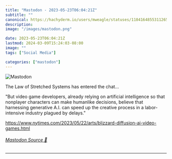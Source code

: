 ```yaml
---
title: "Mastodon - 2023-05-23T06:04:21Z"
subtitle: ""
canonical: https://hachyderm.io/users/mweagle/statuses/110416485531126589
description:
image: "/images/mastodon.png"

date: 2023-05-23T06:04:21Z
lastmod: 2024-03-09T15:24:03-08:00
image: ""
tags: ["Social Media"]

categories: ["mastodon"]
---
```

![Mastodon](/images/mastodon.png)

<p>The Law of Stretched Systems has entered the chat...</p><p>&quot;But video game developers, already relying on artificial intelligence so that nonplayer characters can make humanlike decisions, believe that harnessing generative A.I. can speed up the creative process in a labor-intensive industry plagued by delays.&quot;</p><p><a href="https://www.nytimes.com/2023/05/22/arts/blizzard-diffusion-ai-video-games.html" target="_blank" rel="nofollow noopener noreferrer" translate="no"><span class="invisible">https://www.</span><span class="ellipsis">nytimes.com/2023/05/22/arts/bl</span><span class="invisible">izzard-diffusion-ai-video-games.html</span></a></p>


###### [Mastodon Source 🐘](https://hachyderm.io/@mweagle/110416485531126589)

___
